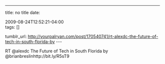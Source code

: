 ---
title: no title
date:

 2009-08-24T12:52:21-04:00  
tags:  []

tumblr_url:
http://yourpalryan.com/post/170540741/rt-alexdc-the-future-of-tech-in-south-florida-by
\-\--

RT \@alexdc The Future of Tech in South Florida by
\@brianbreslinhttp://bit.ly/R5sT9
